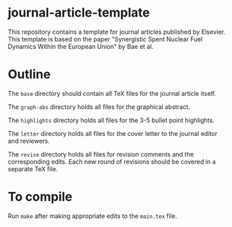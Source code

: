 # journal-article-template

This repository contains a template for journal
articles published by Elsevier. This template is
based on the paper "Synergistic Spent Nuclear Fuel
Dynamics Within the European Union" by Bae et al.

# Outline
The `base` directory should contain all TeX files for
the journal article itself.

The `graph-abs` directory holds all files for the
graphical abstract.

The `highlights` directory holds all files for the
3-5 bullet point highlights.

The `letter` directory holds all files for the cover
letter to the journal editor and reviewers.

The `revise` directory holds all files for revision
comments and the corresponding edits. Each new round
of revisions should be covered in a separate TeX
file.

# To compile
Run `make` after making appropriate edits to the
`main.tex` file.